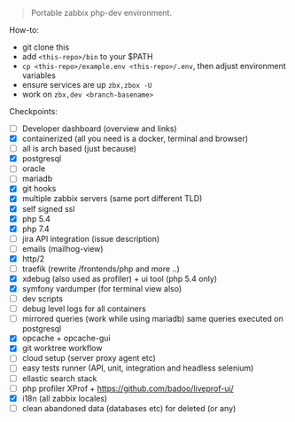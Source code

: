 > Portable zabbix php-dev environment.

How-to:
- git clone this
- add `<this-repo>/bin` to your $PATH
- `cp <this-repo>/example.env <this-repo>/.env`, then adjust environment variables
- ensure services are up `zbx,zbox -U`
- work on `zbx,dev <branch-basename>`

Checkpoints:
- [ ] Developer dashboard (overview and links)
- [x] containerized (all you need is a docker, terminal and browser)
- [ ] all is arch based (just because)
- [x] postgresql
- [ ] oracle
- [ ] mariadb
- [x] git hooks
- [x] multiple zabbix servers (same port different TLD)
- [x] self signed ssl
- [x] php 5.4
- [x] php 7.4
- [ ] jira API integration (issue description)
- [ ] emails (mailhog-view)
- [x] http/2
- [ ] traefik (rewrite /frontends/php and more ..)
- [x] xdebug (also used as profiler) + ui tool (php 5.4 only)
- [x] symfony vardumper (for terminal view also)
- [ ] dev scripts
- [ ] debug level logs for all containers
- [ ] mirrored queries (work while using mariadb) same queries executed on postgresql
- [x] opcache + opcache-gui
- [x] git worktree workflow
- [ ] cloud setup (server proxy agent etc)
- [ ] easy tests runner (API, unit, integration and headless selenium)
- [ ] ellastic search stack
- [ ] php profiler XProf + https://github.com/badoo/liveprof-ui/
- [x] i18n (all zabbix locales)
- [ ] clean abandoned data (databases etc) for deleted <Refs> (or any)
